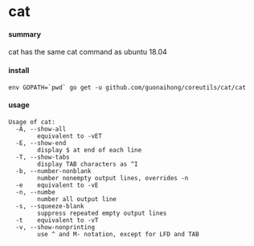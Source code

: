 # cat

#### summary
cat has the same cat command as ubuntu 18.04

#### install
```
env GOPATH=`pwd` go get -u github.com/guonaihong/coreutils/cat/cat
```

#### usage
```console
Usage of cat:
  -A, --show-all
        equivalent to -vET
  -E, --show-end
        display $ at end of each line
  -T, --show-tabs
        display TAB characters as ^I
  -b, --number-nonblank
        number nonempty output lines, overrides -n
  -e    equivalent to -vE
  -n, --numbe
        number all output line
  -s, --squeeze-blank
        suppress repeated empty output lines
  -t    equivalent to -vT
  -v, --show-nonprinting
        use ^ and M- notation, except for LFD and TAB
```
